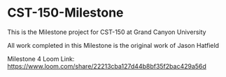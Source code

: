 # CST-150-Milestone

This is the Milestone project for CST-150 at Grand Canyon University

All work completed in this Milestone is the original work of Jason Hatfield

Milestone 4 Loom Link: https://www.loom.com/share/22213cba127d44b8bf35f2bac429a56d
